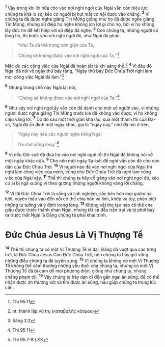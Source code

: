 <sup><b>1</b></sup> Vậy trong khi lời hứa cho vào nơi nghỉ ngơi của Ngài vẫn còn hiệu lực, chúng ta khá lo sợ, kẻo có người bị hụt mất cơ hội được vào chăng. <sup><b>2</b></sup> Vì chúng ta đã được nghe giảng Tin Mừng giống như họ đã được nghe giảng Tin Mừng, nhưng sứ điệp họ nghe không ích lợi gì cho họ, bởi vì họ không lấy đức tin để kết hiệp với sứ điệp đã nghe. <sup><b>3</b></sup> Còn chúng ta, những người có lòng tin, thì bước vào nơi nghỉ ngơi đó, như Ngài đã phán,

> “Như Ta đã thề trong cơn giận của Ta,
>
> ‘Chúng sẽ không được vào nơi nghỉ ngơi của Ta,’”[^1-9a008230-5790-422f-9a5c-f4e915e01098]

Mặc dù các công việc của Ngài đã hoàn tất từ khi sáng thế.[^2-9a008230-5790-422f-9a5c-f4e915e01098] <sup><b>4</b></sup> Vì đâu đó Ngài đã nói về ngày thứ bảy rằng, “Ngày thứ bảy Đức Chúa Trời nghỉ làm mọi công việc Ngài đã làm.”[^3-9a008230-5790-422f-9a5c-f4e915e01098]

<sup><b>5</b></sup> Nhưng trong chỗ này Ngài lại nói,

> “Chúng sẽ không được vào nơi nghỉ ngơi của Ta.”[^4-9a008230-5790-422f-9a5c-f4e915e01098]

<sup><b>6</b></sup> Như vậy nơi nghỉ ngơi ấy vẫn còn để dành cho một số người vào, vì những người được nghe giảng Tin Mừng trước kia đã không vào được, vì họ không chịu vâng lời. <sup><b>7</b></sup> Do đó sau một thời gian khá lâu, qua một thánh thi của Đa-vít, Ngài đã ấn định một ngày khác, gọi là “ngày nay,” như đã nói ở trên,

> “Ngày nay nếu các ngươi nghe tiếng Ngài
>
> Thì chớ cứng lòng.”[^5-9a008230-5790-422f-9a5c-f4e915e01098]

<sup><b>8</b></sup> Vì nếu Giô-suê đã đưa họ vào nơi nghỉ ngơi rồi thì Ngài đã không nói về một ngày khác nữa. <sup><b>9</b></sup> Cho nên một ngày Sa-bát để nghỉ vẫn còn đó cho con dân của Đức Chúa Trời. <sup><b>10</b></sup> Vì người nào đã vào nơi nghỉ ngơi của Ngài thì nghỉ làm công việc của mình, cũng như Đức Chúa Trời đã nghỉ làm công việc của Ngài vậy. <sup><b>11</b></sup> Thế thì chúng ta hãy cố gắng vào nơi nghỉ ngơi đó, kẻo có ai bị ngã xuống vì theo gương những người không vâng lời chăng.

<sup><b>12</b></sup> Vì lời Đức Chúa Trời là sống và linh nghiệm, sắc bén hơn mọi gươm hai lưỡi, xuyên thấu vào đến nỗi có thể chia hồn và linh, khớp và tủy, phân biệt những tư tưởng và ý định trong lòng. <sup><b>13</b></sup> Không vật thọ tạo nào có thể che giấu được trước thánh nhan Ngài, nhưng tất cả đều trần trụi và bị phơi bày ra trước mắt Ngài là Đấng chúng ta phải khai trình.

# Đức Chúa Jesus Là Vị Thượng Tế
<sup><b>14</b></sup> Thế thì chúng ta có một Vị Thượng Tế vĩ đại, Đấng đã vượt qua các từng trời, là Đức Chúa Jesus Con Đức Chúa Trời, nên chúng ta hãy giữ vững những điều chúng ta đã tuyên xưng. <sup><b>15</b></sup> Vì chúng ta không có một Vị Thượng Tế không thể cảm thương những yếu đuối của chúng ta, nhưng có một Vị Thượng Tế đã bị cám dỗ mọi phương diện, giống như chúng ta, nhưng chẳng phạm tội. <sup><b>16</b></sup> Vậy chúng ta hãy dạn dĩ đến gần ngai ân sủng, để có thể nhận được ơn thương xót và tìm được ân sủng, hầu giúp chúng ta trong lúc cần.

[^1-9a008230-5790-422f-9a5c-f4e915e01098]: Thi 95:11
[^2-9a008230-5790-422f-9a5c-f4e915e01098]: nt: thành lập vũ trụ (καταβολῆς κόσμου)
[^3-9a008230-5790-422f-9a5c-f4e915e01098]: Sáng 2:2
[^4-9a008230-5790-422f-9a5c-f4e915e01098]: Thi 95:11
[^5-9a008230-5790-422f-9a5c-f4e915e01098]: Thi 95:7-8 LXX